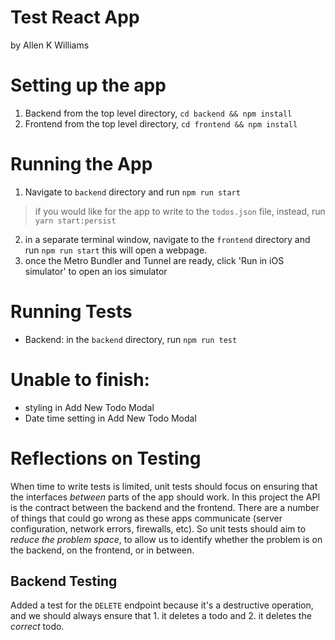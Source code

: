 # Test React App
by Allen K Williams 

# Setting up the app 
1. Backend 
    from the top level directory, `cd backend && npm install`
2. Frontend 
    from the top level directory, `cd frontend && npm install`  
    
# Running the App 
1. Navigate to `backend` directory and run `npm run start`
> if you would like for the app to write to the `todos.json` file, instead, run `yarn start:persist`
2. in a separate terminal window, navigate to the `frontend` directory and run `npm run start` this will open a  webpage. 
3. once the Metro Bundler and Tunnel are ready, click 'Run in iOS simulator' to open an ios simulator

# Running Tests
- Backend: in the `backend` directory, run `npm run test`

# Unable to finish: 
- styling in Add New Todo Modal
- Date time setting in Add New Todo Modal

# Reflections on Testing
When time to write tests is limited, unit tests should focus on ensuring that the interfaces _between_ parts of the app should work. In this project the API is the contract between the backend and the frontend. There are a number of things that could go wrong as these apps communicate (server configuration, network errors, firewalls, etc). So unit tests should aim to _reduce the problem space_, to allow us to identify whether the problem is on the backend, on the frontend, or in between. 

## Backend Testing
Added a test for the `DELETE` endpoint because it's a destructive operation, and we should always ensure that 1. it deletes a todo and 2. it deletes the _correct_ todo. 

 
